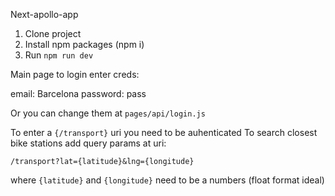 Next-apollo-app

1. Clone project
2. Install npm packages (npm i)
3. Run `npm run dev`

Main page to login enter creds: 

  email: Barcelona
  password: pass

Or you can change them at `pages/api/login.js`

To enter a `{/transport}` uri you need to be auhenticated 
To search closest bike stations add query params at uri:

  `/transport?lat={latitude}&lng={longitude}`

  where `{latitude}` and `{longitude}` need to be a numbers (float format ideal)
